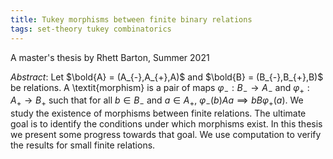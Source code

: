 ```yaml
---
title: Tukey morphisms between finite binary relations
tags: set-theory tukey combinatorics
---
```


A master's thesis by Rhett Barton, Summer 2021<!--more-->

*Abstract*: Let $\bold{A} = (A_{-},A_{+},A)$ and $\bold{B} = (B_{-},B_{+},B)$ be relations. A \textit{morphism} is a pair of maps $\varphi_{-}:B_{-} \to A_{-}$ and $\varphi_{+}:A_{+} \to B_{+}$ such that for all $b \in B_{-}$ and $a \in A_{+}$, $\varphi_{-}(b)Aa \implies bB\varphi_{+}(a)$. We study the existence of morphisms between finite relations. The ultimate goal is to identify the conditions under which morphisms exist. In this thesis we present some progress towards that goal. We use computation to verify the results for small finite relations.
